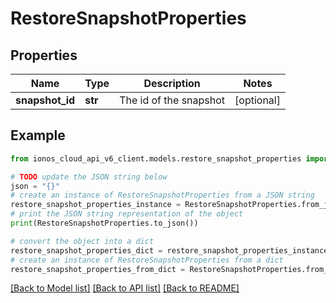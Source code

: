 # RestoreSnapshotProperties


## Properties

Name | Type | Description | Notes
------------ | ------------- | ------------- | -------------
**snapshot_id** | **str** | The id of the snapshot | [optional] 

## Example

```python
from ionos_cloud_api_v6_client.models.restore_snapshot_properties import RestoreSnapshotProperties

# TODO update the JSON string below
json = "{}"
# create an instance of RestoreSnapshotProperties from a JSON string
restore_snapshot_properties_instance = RestoreSnapshotProperties.from_json(json)
# print the JSON string representation of the object
print(RestoreSnapshotProperties.to_json())

# convert the object into a dict
restore_snapshot_properties_dict = restore_snapshot_properties_instance.to_dict()
# create an instance of RestoreSnapshotProperties from a dict
restore_snapshot_properties_from_dict = RestoreSnapshotProperties.from_dict(restore_snapshot_properties_dict)
```
[[Back to Model list]](../README.md#documentation-for-models) [[Back to API list]](../README.md#documentation-for-api-endpoints) [[Back to README]](../README.md)


